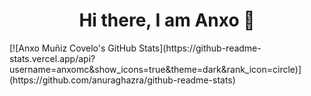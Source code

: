 <h1 align="center"> Hi there, I am Anxo 👋 </h1>
[![Anxo Muñiz Covelo's GitHub Stats](https://github-readme-stats.vercel.app/api?username=anxomc&show_icons=true&theme=dark&rank_icon=circle)](https://github.com/anuraghazra/github-readme-stats)
<!--
**anxomc/anxomc** is a ✨ _special_ ✨ repository because its `README.md` (this file) appears on your GitHub profile.

Here are some ideas to get you started:

- 🔭 I’m currently working on ...
- 🌱 I’m currently learning ...
- 👯 I’m looking to collaborate on ...
- 🤔 I’m looking for help with ...
- 💬 Ask me about ...
- 📫 How to reach me: ...
- 😄 Pronouns: ...
- ⚡ Fun fact: ...


## About me

- 📗 Graduated in computer science by UPM
- ✨ 2023-2024 with TUVienna
-->
